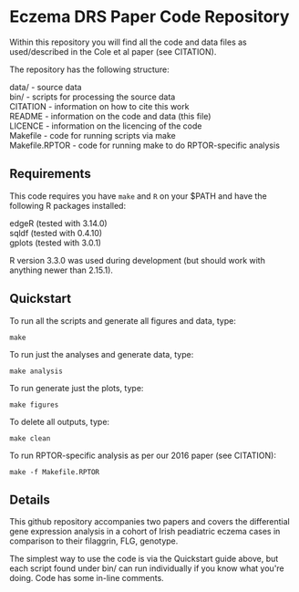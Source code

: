 Eczema DRS Paper Code Repository
==================================

Within this repository you will find all the code and data files as 
used/described in the Cole et al paper (see CITATION).

The repository has the following structure:

data/    - source data   
bin/     - scripts for processing the source data  
CITATION - information on how to cite this work  
README   - information on the code and data (this file)  
LICENCE  - information on the licencing of the code  
Makefile - code for running scripts via make  
Makefile.RPTOR - code for running make to do RPTOR-specific analysis

 Requirements
--------------
 
This code requires you have `make` and `R` on your $PATH and have the
following R packages installed:

  edgeR (tested with 3.14.0)  
  sqldf (tested with 0.4.10)  
  gplots (tested with 3.0.1)  
  
R version 3.3.0 was used during development (but should work with anything newer than 2.15.1).

 Quickstart
------------
 
To run all the scripts and generate all figures and data, type:

 `make` 

To run just the analyses and generate data, type:

 `make analysis`

To run generate just the plots, type:

 `make figures`

To delete all outputs, type:

 `make clean`
 
To run RPTOR-specific analysis as per our 2016 paper (see CITATION):

  `make -f Makefile.RPTOR`

 Details
---------

This github repository accompanies two papers and covers the differential gene expression analysis
in a cohort of Irish peadiatric eczema cases in comparison to their filaggrin, FLG, genotype.

The simplest way to use the code is via the Quickstart guide above, but each script found under 
bin/ can run individually if you know what you're doing. Code has some in-line comments.

